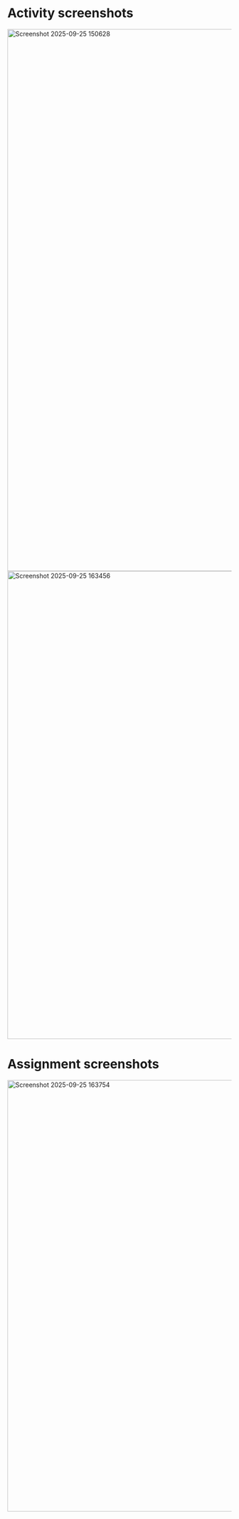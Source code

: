 # Activity screenshots

<img width="754" height="1216" alt="Screenshot 2025-09-25 150628" src="https://github.com/user-attachments/assets/f4fda50a-d1f6-4644-8054-c01e3d1303d7" />


<img width="570" height="1050" alt="Screenshot 2025-09-25 163456" src="https://github.com/user-attachments/assets/3b3ace34-0261-45c3-8c56-5eb6ce493120" />

# Assignment screenshots


<img width="1160" height="968" alt="Screenshot 2025-09-25 163754" src="https://github.com/user-attachments/assets/23023874-ecaf-46cf-a72e-5512ea1af5b9" />
